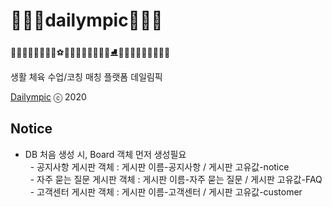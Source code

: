 # 🥇🥈🥉dailympic🥉🥈🥇

🏌️‍♀️🏄‍♂️🏊‍♂️🚴‍♀️⚽🏀🏐🏈🏉🎱🎳🥌⛳⛸🤿🛶🎿🏒🥍🏓🏸🥋🥊

생활 체육 수업/코칭 매칭 플랫폼 데일림픽

[Dailympic](http://dailympic.com) ⓒ 2020

## Notice
- DB 처음 생성 시, Board 객체 먼저 생성필요
<br>&nbsp;&nbsp;- 공지사항 게시판 객체 : 게시판 이름-공지사항 / 게시판 고유값-notice
<br>&nbsp;&nbsp;- 자주 묻는 질문 게시판 객체 :
게시판 이름-자주 묻는 질문 / 게시판 고유값-FAQ
<br>&nbsp;&nbsp;- 고객센터 게시판 객체 : 게시판 이름-고객센터 / 게시판 고유값-customer